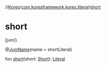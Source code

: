 //[Kores](../../index.md)/[com.koresframework.kores.literal](index.md)/[short](short.md)

# short

[jvm]\

@[JvmName](https://kotlinlang.org/api/latest/jvm/stdlib/kotlin.jvm/-jvm-name/index.html)(name = shortLiteral)

fun [short](short.md)(short: [Short](https://kotlinlang.org/api/latest/jvm/stdlib/kotlin/-short/index.html)): [Literal](-literal/index.md)
